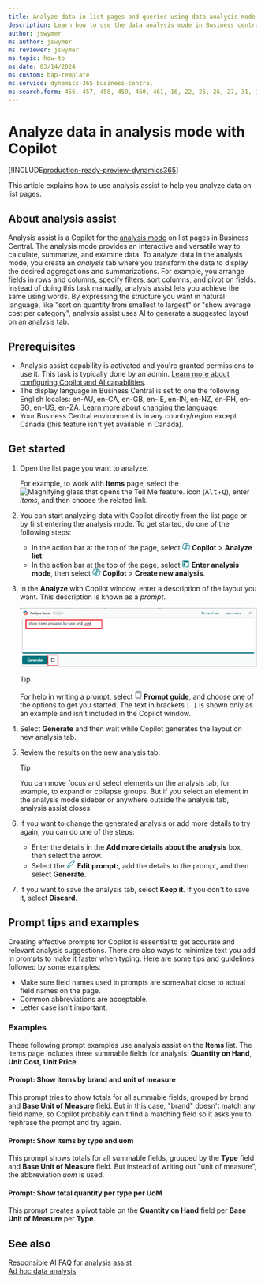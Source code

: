 ```yaml
---
title: Analyze data in list pages and queries using data analysis mode
description: Learn how to use the data analysis mode in Business central to analyze data.
author: jswymer 
ms.author: jswymer
ms.reviewer: jswymer
ms.topic: how-to
ms.date: 03/14/2024
ms.custom: bap-template
ms.service: dynamics-365-business-central
ms.search.form: 456, 457, 458, 459, 460, 461, 16, 22, 25, 26, 27, 31, 143, 144, 9300, 9301, 9303, 9304, 9305, 9306, 9307, 9309, 9310, 9311
---
```

# Analyze data in analysis mode with Copilot

[!INCLUDE[production-ready-preview-dynamics365](includes/production-ready-preview-dynamics365.md)]

This article explains how to use analysis assist to help you analyze data on list pages.

## About analysis assist

Analysis assist is a Copilot for the [analysis mode](analysis-mode.md) on list pages in Business Central. The analysis mode provides an interactive and versatile way to calculate, summarize, and examine data. To analyze data in the analysis mode, you create an *analysis* tab where you transform the data to display the desired aggregations and summarizations. For example, you arrange fields in rows and columns, specify filters, sort columns, and pivot on fields. Instead of doing this task manually, analysis assist lets you achieve the same using words. By expressing the structure you want in natural language, like "sort on quantity from smallest to largest" or "show average cost per category", analysis assist uses AI to generate a suggested layout on an analysis tab.


<!-- 

 However, the data analysis mode requires some understanding of how to structure fields to meet the desired aggregations and summarizations. It requires you to move fields around to the appropriate areas within analysis mode pane which data rows and columns to display, specify filters, sorting, grouping, pivoting and totals. Analysis assist minimizes these requirments by enabling you to express the desired layout in words. , like "group which data rows and columns to display, specify filters, sorting, grouping, pivoting and totals
--> 
## Prerequisites

- Analysis assist capability is activated and you're granted permissions to use it. This task is typically done by an admin. [Learn more about configuring Copilot and AI capabilities](enable-ai.md).
- The display language in Business Central is set to one the following English locales: en-AU, en-CA, en-GB, en-IE, en-IN, en-NZ, en-PH, en-SG, en-US, en-ZA. [Learn more about changing the language](ui-change-basic-settings.md#language).
- Your Business Central environment is in any country/region except Canada (this feature isn't yet available in Canada).

<!--
> [!NOTE]
> You may notice some list pages that don't include the **Analyze** switch for changing to the analysis mode. The reason is that developers can disable analysis mode on specific pages by using the [AnalysisModeEnabled property](/dynamics365/business-central/dev-itpro/developer/properties/devenv-analysismodeenabled-property) in AL.-->

## Get started

1. Open the list page you want to analyze.

   For example, to work with **Items** page, select the ![Magnifying glass that opens the Tell Me feature.](media/ui-search/search_small.png) icon (<kbd>Alt</kbd>+<kbd>Q</kbd>), enter *items*, and then choose the related link.

1. You can start analyzing data with Copilot directly from the list page or by first entering the analysis mode. To get started, do one of the following steps:

    - In the action bar at the top of the page, select ![Shows the copilot icon](media/copilot-icon.png) **Copilot** > **Analyze list**.
    - In the action bar at the top of the page, select ![Shows the enter analysis mode icon](media/analysis-mode-icon.png) **Enter analysis mode**, then select ![Shows the copilot icon](media/copilot-icon.png) **Copilot** > **Create new analysis**.

1. In the **Analyze** with Copilot window, enter a description of the layout you want. This description is known as a *prompt*.

    ![Shows the analysis assist Copilot](media/analysis-assist.png)

    > [!TIP]
    > For help in writing a prompt, select ![Shows the view prompt icon](media/prompt-guide-icon.png) **Prompt guide**, and choose one of the options to get you started. The text in brackets `[ ]` is shown only as an example and isn't included in the Copilot window.

1. Select **Generate** and then wait while Copilot generates the layout on new analysis tab.
1. Review the results on the new analysis tab.

   > [!TIP]
   > You can move focus and select elements on the analysis tab, for example, to expand or collapse groups. But if you select an element in the analysis mode sidebar or anywhere outside the analysis tab, analysis assist closes.

1. If you want to change the generated analysis or add more details to try again, you can do one of the steps:

   - Enter the details in the **Add more details about the analysis** box, then select the arrow.
   - Select the ![Shows the edit prompt pencil icon](media/edit-pencil.png) **Edit prompt:**, add the details to the prompt, and then select **Generate**.

1. If you want to save the analysis tab, select **Keep it**. If you don't to save it, select **Discard**.

## Prompt tips and examples

Creating effective prompts for Copilot is essential to get accurate and relevant analysis suggestions. There are also ways to minimize text you add in prompts to make it faster when typing. Here are some tips and guidelines followed by some examples:

- Make sure field names used in prompts are somewhat close to actual field names on the page.
- Common abbreviations are acceptable.
- Letter case isn't important.

### Examples

These following prompt examples use analysis assist on the **Items** list. The items page includes three summable fields for analysis: **Quantity on Hand**, **Unit Cost**, **Unit Price**. 

#### Prompt: Show items by brand and unit of measure

This prompt tries to show totals for all summable fields, grouped by brand and **Base Unit of Measure** field. But in this case, "brand" doesn't match any field name, so Copilot probably can't find a matching field so it asks you to rephrase the prompt and try again.

#### Prompt: Show items by type and uom

This prompt shows totals for all summable fields, grouped by the **Type** field and **Base Unit of Measure** field. But instead of writing out "unit of measure", the abbreviation *uom* is used.

#### Prompt: Show total quantity per type per UoM

This prompt creates a pivot table on the **Quantity on Hand** field per **Base Unit of Measure** per **Type**.

## See also

[Responsible AI FAQ for analysis assist](faqs-analysis-assist.md)  
[Ad hoc data analysis](reports-adhoc-analysis.md)  

